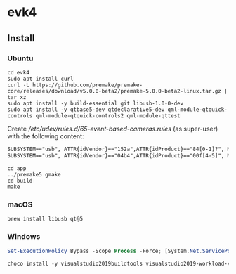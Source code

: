 # evk4

## Install

### Ubuntu

```
cd evk4
sudo apt install curl
curl -L https://github.com/premake/premake-core/releases/download/v5.0.0-beta2/premake-5.0.0-beta2-linux.tar.gz | tar xz
sudo apt install -y build-essential git libusb-1.0-0-dev
sudo apt install -y qtbase5-dev qtdeclarative5-dev qml-module-qtquick-controls qml-module-qtquick-controls2 qml-module-qttest
```

Create _/etc/udev/rules.d/65-event-based-cameras.rules_ (as super-user) with the following content:

```txt
SUBSYSTEM=="usb", ATTR{idVendor}=="152a",ATTR{idProduct}=="84[0-1]?", MODE="0666"
SUBSYSTEM=="usb", ATTR{idVendor}=="04b4",ATTR{idProduct}=="00f[4-5]", MODE="0666"
```

```
cd app
../premake5 gmake
cd build
make
```

### macOS

```
brew install libusb qt@5
```

### Windows

```powershell
Set-ExecutionPolicy Bypass -Scope Process -Force; [System.Net.ServicePointManager]::SecurityProtocol = [System.Net.ServicePointManager]::SecurityProtocol -bor 3072; iex ((New-Object System.Net.WebClient).DownloadString('https://community.chocolatey.org/install.ps1'))
```

```powershell
choco install -y visualstudio2019buildtools visualstudio2019-workload-vctools qt5-default uniextract
```
